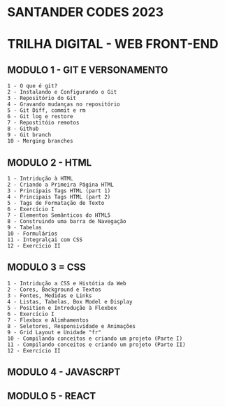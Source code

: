# SANTANDER CODES 2023

# TRILHA DIGITAL - WEB FRONT-END

## MODULO 1 - GIT E VERSONAMENTO
    1 - O que é git?
    2 - Instalando e Configurando o Git
    3 - Repositório do Git
    4 - Gravando mudanças no repositório
    5 - Git Diff, commit e rm
    6 - Git log e restore
    7 - Repostitóio remotos
    8 - Github
    9 - Git branch
    10 - Merging branches

## MODULO 2 - HTML
    1 - Intridução à HTML
    2 - Criando a Primeira Página HTML
    3 - Principais Tags HTML (part 1)
    4 - Principais Tags HTML (part 2)
    5 - Tags de Formatação de Texto
    6 - Exercício I
    7 - Elementos Semânticos do HTML5
    8 - Construindo uma barra de Navegação
    9 - Tabelas
    10 - Formulários
    11 - Integralçai com CSS
    12 - Exercício II
## MODULO 3 = CSS
    1 - Intridução a CSS e Histótia da Web
    2 - Cores, Background e Textos
    3 - Fontes, Medidas e Links
    4 - Listas, Tabelas, Box Model e Display
    5 - Position e Introdução à Flexbox
    6 - Exercício I
    7 - Flexbox e Alimhamentos
    8 - Seletores, Responsividade e Animações
    9 - Grid Layout e Unidade "fr"
    10 - Compilando conceitos e criando um projeto (Parte I)
    11 - Compilando conceitos e criando um projeto (Parte II)
    12 - Exercício II
## MODULO 4 - JAVASCRPT

## MODULO 5 - REACT
